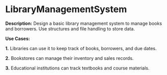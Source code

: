 # LibraryManagementSystem

**Description:** Design a basic library management system to manage books and borrowers. Use structures and file handling to store data.

**Use Cases:**

**1.** Libraries can use it to keep track of books, borrowers, and due dates.

**2.** Bookstores can manage their inventory and sales records.

**3.** Educational institutions can track textbooks and course materials.
